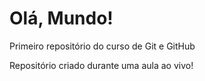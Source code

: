# Olá, Mundo!
 Primeiro repositório do curso de Git e GitHub
 
 Repositório criado durante uma aula ao vivo!

